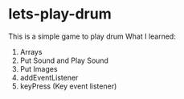 # lets-play-drum

This is a simple game to play drum
What I learned:
1) Arrays
2) Put Sound and Play Sound
3) Put Images
4) addEventListener
5) keyPress (Key event listener)
